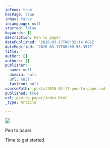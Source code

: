 ```yaml
---
inFeed: true
hasPage: true
inNav: false
inLanguage: null
starred: false
keywords: []
description: Pen to paper
datePublished: '2016-03-17T08:02:14.686Z'
dateModified: '2016-03-17T08:00:56.357Z'
title: ''
author: []
authors: []
publisher:
  name: null
  domain: null
  url: null
  favicon: null
sourcePath: _posts/2016-03-17-pen-to-paper.md
published: true
url: pen-to-paper/index.html
_type: Article

---
```

![](https://the-grid-user-content.s3-us-west-2.amazonaws.com/9614bd25-dbd2-4e92-beac-f65174078046.jpg)

Pen to paper

Time to get started.